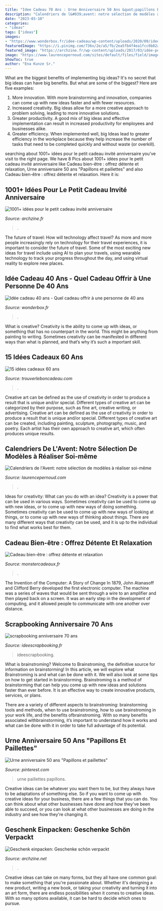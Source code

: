 ```yaml
---
title: "Idee Cadeau 70 Ans : Urne Anniversaire 50 Ans &quot;papillons Et Paillettes&quot;"
description: "Calendriers de l&#039;avent: notre sélection de modèles à réaliser soi-même"
date: "2023-03-10"
categories:
- "ideas"
tags: ["ideas"]
images:
- "https://www.wonderbox.fr/idee-cadeau/wp-content/uploads/2020/09/idee-cadeau-homme-40-ans.jpg"
featuredImage: "https://i.pinimg.com/736x/2e/a5/fb/2ea5fb4f4ea1fcc0b82a91dd3d666ed3.jpg"
featured_image: "https://archzine.fr/wp-content/uploads/2017/03/idée-petit-cadeau-petit-cadeau-homme-original-cool-idee-comment-faire-cadeaux-invités-mariage-pas-cher.jpg"
image: "https://www.laurencepernoud.com/sites/default/files/field/image/calendrier_1.jpg"
ShowToc: true
author: "Ena Kunze Sr."
---
```



What are the biggest benefits of implementing big ideas?
It's no secret that big ideas can have big benefits. But what are some of the biggest? Here are five examples: 
1. More innovation. With more brainstorming and innovation, companies can come up with new ideas faster and with fewer resources. 
2. Increased creativity. Big ideas allow for a more creative approach to problem solving, leading to more innovative solutions. 
3. Greater productivity. A good mix of big ideas and effective implementation can result in increased productivity for employees and businesses alike. 
4. Greater efficiency. When implemented well, big Ideas lead to greater efficiency in the workplace because they help increase the number of tasks that need to be completed quickly and without waste (or overkill).

	

		
searching about 1001+ idées pour le petit cadeau invité anniversaire you've visit to the right page. We have 8 Pics about 1001+ idées pour le petit cadeau invité anniversaire like Cadeau bien-être : offrez détente et relaxation, Urne anniversaire 50 ans &quot;Papillons et paillettes&quot; and also Cadeau bien-être : offrez détente et relaxation. Here it is:
		
    
## 1001+ Idées Pour Le Petit Cadeau Invité Anniversaire

<img loading=lazy src="https://archzine.fr/wp-content/uploads/2017/03/idée-petit-cadeau-petit-cadeau-homme-original-cool-idee-comment-faire-cadeaux-invités-mariage-pas-cher.jpg" onerror="this.onerror=null;this.src='https://tse1.mm.bing.net/th?id=OIP.IQdaoOnM22s0T76hwTZoKwHaEp&amp;pid=15.1';" alt="1001+ idées pour le petit cadeau invité anniversaire">

_Source: archzine.fr_

>. 

	

The future of travel: How will technology affect travel?
As more and more people increasingly rely on technology for their travel experiences, it is important to consider the future of travel. Some of the most exciting new ideas for travel include using AI to plan your travels, using wearable technology to track your progress throughout the day, and using virtual reality to explore new places.

    
## Idée Cadeau 40 Ans - Quel Cadeau Offrir à Une Personne De 40 Ans

<img loading=lazy src="https://www.wonderbox.fr/idee-cadeau/wp-content/uploads/2020/09/idee-cadeau-homme-40-ans.jpg" onerror="this.onerror=null;this.src='https://tse4.mm.bing.net/th?id=OIP.4fiVnY6uqH8sqbR1L_3iXwHaE7&amp;pid=15.1';" alt="Idée cadeau 40 ans - Quel cadeau offrir à une personne de 40 ans">

_Source: wonderbox.fr_

>. 

	

What is creative?
Creativity is the ability to come up with ideas, or something that has no counterpart in the world. This might be anything from painting to writing. Sometimes creativity can be manifested in different ways than what is planned, and that’s why it’s such a important skill.

    
## 15 Idées Cadeaux 60 Ans

<img loading=lazy src="https://www.trouverleboncadeau.com/img/anniversaire-60-ans.jpg" onerror="this.onerror=null;this.src='https://tse1.mm.bing.net/th?id=OIP.dSN2O6evwHSl-s6f2FmMWQAAAA&amp;pid=15.1';" alt="15 idées cadeaux 60 ans">

_Source: trouverleboncadeau.com_

>. 

	

Creative art can be defined as the use of creativity in order to produce a result that is unique and/or special. Different types of creative art can be categorized by their purpose, such as fine art, creative writing, or advertising.
Creative art can be defined as the use of creativity in order to produce a result that is unique and/or special. Different types of creative art can be created, including painting, sculpture, photography, music, and poetry. Each artist has their own approach to creative art, which often produces unique results.

    
## Calendriers De L&#039;Avent: Notre Sélection De Modèles à Réaliser Soi-même

<img loading=lazy src="https://www.laurencepernoud.com/sites/default/files/field/image/calendrier_1.jpg" onerror="this.onerror=null;this.src='https://tse4.mm.bing.net/th?id=OIP.6uMhxapqAvRPsC9o1sfSuwHaLA&amp;pid=15.1';" alt="Calendriers de l&#039;Avent: notre sélection de modèles à réaliser soi-même">

_Source: laurencepernoud.com_

>. 

	

Ideas for creativity: What can you do with an idea?
Creativity is a power that can be used in various ways. Sometimes creativity can be used to come up with new ideas, or to come up with new ways of doing something. Sometimes creativity can be used to come up with new ways of looking at things, or to come up with new ways of thinking about things. There are many different ways that creativity can be used, and it is up to the individual to find what works best for them.

    
## Cadeau Bien-être : Offrez Détente Et Relaxation

<img loading=lazy src="https://cdn.monsterzeug.info/assets/frontend/img/categories/180.jpg" onerror="this.onerror=null;this.src='https://tse1.mm.bing.net/th?id=OIP.EYlF3JKZ1ur2kk8v0_DpNQHaDt&amp;pid=15.1';" alt="Cadeau bien-être : offrez détente et relaxation">

_Source: monstercadeaux.fr_

>. 

	

The Invention of the Computer: A Story of Change
In 1879, John Atanasoff and Clifford Berry developed the first electronic computer. The machine was a series of waves that would be sent through a wire to an amplifier and then played back on a screen. It was an early step in the development of computing, and it allowed people to communicate with one another over distance.

    
## Scrapbooking Anniversaire 70 Ans

<img loading=lazy src="https://www.ideescrapbooking.fr/images/scrapbooking-anniversaire-70-ans_2.jpg" onerror="this.onerror=null;this.src='https://tse3.mm.bing.net/th?id=OIP.jocf1Is0d1JV65F8EQK_vQHaE7&amp;pid=15.1';" alt="scrapbooking anniversaire 70 ans">

_Source: ideescrapbooking.fr_

>ideescrapbooking. 

	

What is brainstroming?
Welcome to Brainstroming, the definitive source for information on brainstorming! In this article, we will explore what Brainstroming is and what can be done with it. We will also look at some tips on how to get started in brainstorming.
Brainstroming is a method of brainstorming that can help you come up with new ideas and solutions faster than ever before. It is an effective way to create innovative products, services, or plans.

There are a variety of different aspects to brainstroming: brainstorming tools and methods, when to use brainstroming, how to use brainstroming in your work life, and the benefits ofbrainstroming. With so many benefits associated withbrainstorming, it’s important to understand how it works and what can be done with it in order to take full advantage of its potential.

    
## Urne Anniversaire 50 Ans &quot;Papillons Et Paillettes&quot;

<img loading=lazy src="https://i.pinimg.com/736x/2e/a5/fb/2ea5fb4f4ea1fcc0b82a91dd3d666ed3.jpg" onerror="this.onerror=null;this.src='https://tse1.mm.bing.net/th?id=OIP.9FRuS7erZ0YUWQgizlt0TAHaFj&amp;pid=15.1';" alt="Urne anniversaire 50 ans &quot;Papillons et paillettes&quot;">

_Source: pinterest.com_

>urne paillettes papillons. 

	

Creative ideas can be whatever you want them to be, but they always have to be adaptations of something else. So if you want to come up with creative ideas for your business, there are a few things that you can do. You can think about what other businesses have done and how they've been able to succeed, or you can look at what other businesses are doing in the industry and see how they're changing it.

    
## Geschenk Einpacken: Geschenke Schön Verpackt

<img loading=lazy src="https://archzine.net/wp-content/uploads/2016/06/Geschenk-einpacken-Eine-wunderschöne-Gestaltung-2.jpg" onerror="this.onerror=null;this.src='https://tse2.mm.bing.net/th?id=OIP.DFOmtEwaVbG7YZj0df4LfgHaNO&amp;pid=15.1';" alt="Geschenk einpacken: Geschenke schön verpackt">

_Source: archzine.net_

>. 

	

Creative ideas can take on many forms, but they all have one common goal: to make something that you're passionate about. Whether it's designing a new product, writing a new book, or taking your creativity and turning it into an art form, there are endless possibilities when it comes to creative ideas. With so many options available, it can be hard to decide which ones to pursue.

